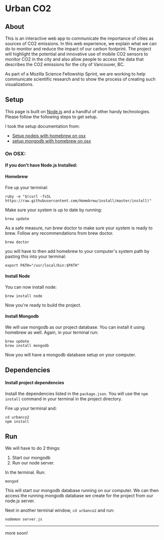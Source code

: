 # Urban CO2

## About

This is an interactive web app to communicate the importance of cities as sources of CO2 emissions. In this web experience, we explain what we can do to monitor and reduce the impact of our carbon footprint. The project will highlight the potential and innovative use of mobile CO2 sensors to monitor CO2 in the city and also allow people to access the data that describes the CO2 emissions for the city of Vancouver, BC.

As part of a Mozilla Science Fellowship Sprint, we are working to help communicate scientific research and to show the process of creating such visualizations.


## Setup

This page is built on [Node.js]() and a handful of other handy technologies. Please follow the following steps to get setup.

I took the setup documentation from:

* [Setup nodejs with homebrew on osx](https://changelog.com/install-node-js-with-homebrew-on-os-x/)
* [setup mongodb with homebrew on osx](https://docs.mongodb.org/manual/tutorial/install-mongodb-on-os-x/)

### On OSX:

#### If you don't have Node.js Installed:
#### Homebrew

Fire up your terminal:

```
ruby -e "$(curl -fsSL https://raw.githubusercontent.com/Homebrew/install/master/install)"
```

Make sure your system is up to date by running:

```
brew update
```

As a safe measure, run brew doctor to make sure your system is ready to brew. Follow any recommendations from brew doctor.

```
brew doctor
```

you will have to then add homebrew to your computer's system path by pasting this into your terminal:

```
export PATH="/usr/local/bin:$PATH"
```

#### Install Node

You can now install node:

```
brew install node
```
Now you're ready to build the project.

#### Install Mongodb

We will use mongodb as our project database. You can install it using homebrew as well. Again, in your terminal run:

```
brew update
brew install mongodb
```

Now you will have a mongodb database setup on your computer. 

## Dependencies

#### Install project dependencies
Install the dependencies listed in the ```package.json```. You will use the ```npm install``` command in your terminal in the project directory. 

Fire up your terminal and:

```
cd urbanco2
npm install
```


## Run 

We will have to do 2 things:

1. Start our mongodb
2. Run our node server.

In the terminal. Run:

```
mongod
```

This will start our mongodb database running on our computer. We can then access the running mongodb database we create for the project from our node.js server.

Next in another terminal window, ```cd urbanco2``` and run:

```
nodemon server.js
```

*** 
more soon!
